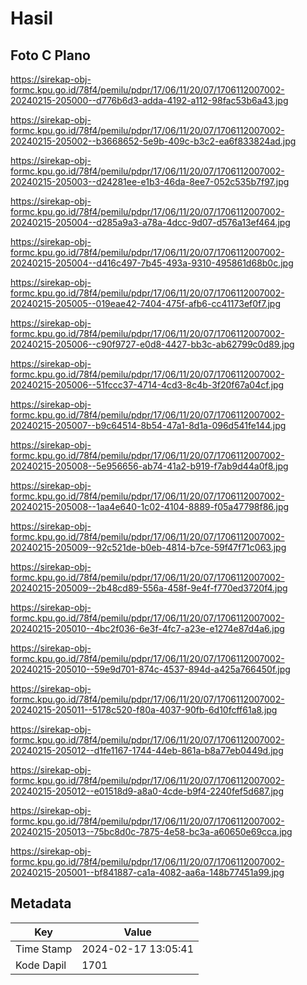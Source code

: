 # Hasil

## Foto C Plano

https://sirekap-obj-formc.kpu.go.id/78f4/pemilu/pdpr/17/06/11/20/07/1706112007002-20240215-205000--d776b6d3-adda-4192-a112-98fac53b6a43.jpg

https://sirekap-obj-formc.kpu.go.id/78f4/pemilu/pdpr/17/06/11/20/07/1706112007002-20240215-205002--b3668652-5e9b-409c-b3c2-ea6f833824ad.jpg

https://sirekap-obj-formc.kpu.go.id/78f4/pemilu/pdpr/17/06/11/20/07/1706112007002-20240215-205003--d24281ee-e1b3-46da-8ee7-052c535b7f97.jpg

https://sirekap-obj-formc.kpu.go.id/78f4/pemilu/pdpr/17/06/11/20/07/1706112007002-20240215-205004--d285a9a3-a78a-4dcc-9d07-d576a13ef464.jpg

https://sirekap-obj-formc.kpu.go.id/78f4/pemilu/pdpr/17/06/11/20/07/1706112007002-20240215-205004--d416c497-7b45-493a-9310-495861d68b0c.jpg

https://sirekap-obj-formc.kpu.go.id/78f4/pemilu/pdpr/17/06/11/20/07/1706112007002-20240215-205005--019eae42-7404-475f-afb6-cc41173ef0f7.jpg

https://sirekap-obj-formc.kpu.go.id/78f4/pemilu/pdpr/17/06/11/20/07/1706112007002-20240215-205006--c90f9727-e0d8-4427-bb3c-ab62799c0d89.jpg

https://sirekap-obj-formc.kpu.go.id/78f4/pemilu/pdpr/17/06/11/20/07/1706112007002-20240215-205006--51fccc37-4714-4cd3-8c4b-3f20f67a04cf.jpg

https://sirekap-obj-formc.kpu.go.id/78f4/pemilu/pdpr/17/06/11/20/07/1706112007002-20240215-205007--b9c64514-8b54-47a1-8d1a-096d541fe144.jpg

https://sirekap-obj-formc.kpu.go.id/78f4/pemilu/pdpr/17/06/11/20/07/1706112007002-20240215-205008--5e956656-ab74-41a2-b919-f7ab9d44a0f8.jpg

https://sirekap-obj-formc.kpu.go.id/78f4/pemilu/pdpr/17/06/11/20/07/1706112007002-20240215-205008--1aa4e640-1c02-4104-8889-f05a47798f86.jpg

https://sirekap-obj-formc.kpu.go.id/78f4/pemilu/pdpr/17/06/11/20/07/1706112007002-20240215-205009--92c521de-b0eb-4814-b7ce-59f47f71c063.jpg

https://sirekap-obj-formc.kpu.go.id/78f4/pemilu/pdpr/17/06/11/20/07/1706112007002-20240215-205009--2b48cd89-556a-458f-9e4f-f770ed3720f4.jpg

https://sirekap-obj-formc.kpu.go.id/78f4/pemilu/pdpr/17/06/11/20/07/1706112007002-20240215-205010--4bc2f036-6e3f-4fc7-a23e-e1274e87d4a6.jpg

https://sirekap-obj-formc.kpu.go.id/78f4/pemilu/pdpr/17/06/11/20/07/1706112007002-20240215-205010--59e9d701-874c-4537-894d-a425a766450f.jpg

https://sirekap-obj-formc.kpu.go.id/78f4/pemilu/pdpr/17/06/11/20/07/1706112007002-20240215-205011--5178c520-f80a-4037-90fb-6d10fcff61a8.jpg

https://sirekap-obj-formc.kpu.go.id/78f4/pemilu/pdpr/17/06/11/20/07/1706112007002-20240215-205012--d1fe1167-1744-44eb-861a-b8a77eb0449d.jpg

https://sirekap-obj-formc.kpu.go.id/78f4/pemilu/pdpr/17/06/11/20/07/1706112007002-20240215-205012--e01518d9-a8a0-4cde-b9f4-2240fef5d687.jpg

https://sirekap-obj-formc.kpu.go.id/78f4/pemilu/pdpr/17/06/11/20/07/1706112007002-20240215-205013--75bc8d0c-7875-4e58-bc3a-a60650e69cca.jpg

https://sirekap-obj-formc.kpu.go.id/78f4/pemilu/pdpr/17/06/11/20/07/1706112007002-20240215-205001--bf841887-ca1a-4082-aa6a-148b77451a99.jpg


## Metadata

| Key        | Value               |
| ---------- | ------------------- |
| Time Stamp | 2024-02-17 13:05:41 |
| Kode Dapil | 1701                |



